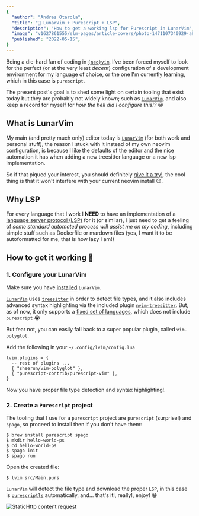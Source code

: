 ```yaml
---
{
  "author": "Andres Otarola",
  "title": "🌚 LunarVim + Purescript + LSP",
  "description": "How to get a working lsp for Purescript in LunarVim",
  "image": "v1627861555/elm-pages/article-covers/photo-1471107340929-a87cd0f5b5f3_mczjfg.jpg",
  "published": "2022-05-15",
}
---
```


Being a die-hard fan of coding in [`(neo)vim`][neovim], I've been forced myself to look for the perfect (or at the very least _decent_)
configuration of a development environment for my language of choice, or the one I'm currently learning, which in this case is `purescript`.

The present post's goal is to shed some light on certain tooling that exist today but they are probably not
widely known; such as [`LunarVim`][lvim], and also keep a record for myself for _how the hell did I 
configure this!?_ 😜

[neovim]: https://neovim.io/
[lvim]: https://github.com/LunarVim/LunarVim

## What is LunarVim

My main (and pretty much only) editor today is [`LunarVim`][lvim] (for both work and personal stuff), 
the reason I stuck with it instead of my own neovim configuration, is because I like the defaults of the editor and the nice automation it has when adding a new treesitter language or a new lsp implementation.

So if that piqued your interest, you should definitely [give it a try!][lvim-install], the cool thing is that it won't
interfere with your current neovim install 😉.

[lvim-install]: https://github.com/LunarVim/LunarVim#install-in-one-command

## Why LSP

For every language that I work I **NEED** to have an implementation of a 
[language server protocol (LSP)][lsp] for it (or similar), I just need to get a feeling of _some standard 
automated process will assist me on my coding_, including simple stuff such as Dockerfile or mardown files
(yes, I want it to be autoformatted for me, that is how lazy I am!)

[lsp]: https://langserver.org/

## How to get it working 💚

### 1. Configure your LunarVim

Make sure you have [installed][lvim-install] `LunarVim`.

[`LunarVim`][lvim] uses [`treesitter`][treesitter] in order to detect file types, and it also includes advanced syntax 
highlighting via the included plugin [`nvim-treesitter`][nvim-treesitter]. But, as of now, it only supports a [fixed set of languages][supported-langs], which does not include `purescript` 😭

But fear not, you can easily fall back to a super popular plugin, called `vim-polyglot`.

Add the following in your `~/.config/lvim/config.lua`

```
lvim.plugins = {
  -- rest of plugins ...  
  { "sheerun/vim-polyglot" },
  { "purescript-contrib/purescript-vim" },
}
```

Now you have proper file type detection and syntax highlighting!.

[treesitter]: https://tree-sitter.github.io/tree-sitter/
[nvim-treesitter]: https://github.com/nvim-treesitter/nvim-treesitter
[supported-langs]: https://github.com/nvim-treesitter/nvim-treesitter#supported-languages

### 2. Create a `Purescript` project

The tooling that I use for a `purescript` project are `purescript` (surprise!) and `spago`, so proceed to install then if
you don't have them:

```
$ brew install purescript spago
$ mkdir hello-world-ps
$ cd hello-world-ps
$ spago init
$ spago run
```

Open the created file: 

```
$ lvim src/Main.purs
``` 

`LunarVim` will detect the file type and download the proper `LSP`, in this case is 
[`purescriptls`][pursls] automatically, and... that's it!, really!, enjoy! 😁


![StaticHttp content request](/images/purescript-in-lunarvim/lsp-shot.png)

[pursls]: https://github.com/nwolverson/purescript-language-server
